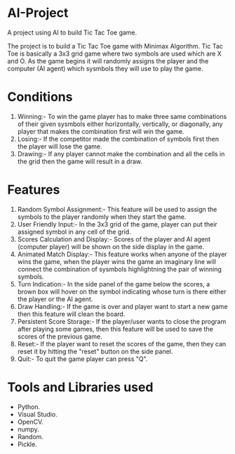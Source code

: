 # AI-Project
A project using AI to build Tic Tac Toe game.

The project is to build a Tic Tac Toe game with Minimax Algorithm. Tic Tac Toe is basically a 3x3 grid game where two symbols are used which are X and O. As the game begins it will randomly assigns the player and the computer (AI agent) which sysmbols they will use to play the game.

# Conditions
1. Winning:- To win the game player has to make three same combinations of their given sysmbols either horizontally, vertically, or diagonally, any player that makes the combination first will win the game.
2. Losing:- If the competitor made the combination of symbols first then the player will lose the game.
3. Drawing:- If any player cannot make the combination and all the cells in the grid then the game will result in a draw.

# Features
1. Random Symbol Assignment:- This feature will be used to assign the symbols to the player randomly when they start the game.
2. User Friendly Input:- In the 3x3 grid of the game, player can put their assigned symbol in any cell of the grid.
3. Scores Calculation and Display:- Scores of the player and AI agent (computer player) will be shown on the side display in the game.
4. Animated Match Display:- This feature works when anyone of the player wins the game, when the player wins the game an imaginary line will connect the combination of sysmbols highlightning the pair of winning symbols.
5. Turn Indication:- In the side panel of the game below the scores, a brown box will hover on the symbol indicating whose turn is there either the player or the AI agent.
6. Draw Handling:- If the game is over and player want to start a new game then this feature will clean the board.
7. Persistent Score Storage:- If the player/user wants to close the program after playing some games, then this feature will be used to save the scores of the previous game.
8. Reset:- If the player want to reset the scores of the game, then they can reset it by hitting the "reset" button on the side panel.
9. Quit:- To quit the game player can press "Q".

# Tools and Libraries used
- Python.
- Visual Studio.
- OpenCV.
- numpy.
- Random.
- Pickle.
